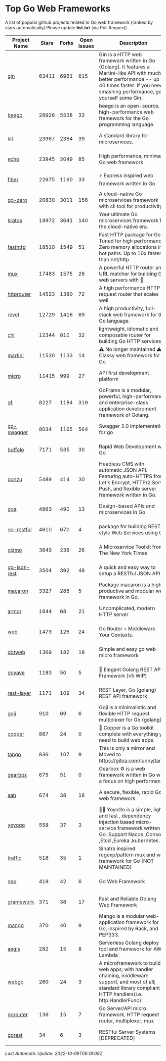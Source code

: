 # Top Go Web Frameworks
A list of popular github projects related to Go web framework (ranked by stars automatically)
Please update **list.txt** (via Pull Request)

| Project Name | Stars | Forks | Open Issues | Description | Last Commit |
| ------------ | ----- | ----- | ----------- | ----------- | ----------- |
| [gin](https://github.com/gin-gonic/gin) | 63411 | 6961 | 615 | Gin is a HTTP web framework written in Go (Golang). It features a Martini-like API with much better performance -- up to 40 times faster. If you need smashing performance, get yourself some Gin. | 2022-09-20 06:44:55 |
| [beego](https://github.com/beego/beego) | 28926 | 5538 | 33 | beego is an open-source, high-performance web framework for the Go programming language. | 2022-09-14 08:37:19 |
| [kit](https://github.com/go-kit/kit) | 23967 | 2364 | 39 | A standard library for microservices. | 2022-08-26 00:50:32 |
| [echo](https://github.com/labstack/echo) | 23945 | 2049 | 85 | High performance, minimalist Go web framework | 2022-10-06 08:34:00 |
| [fiber](https://github.com/gofiber/fiber) | 22675 | 1160 | 33 | ⚡️ Express inspired web framework written in Go | 2022-10-06 05:54:29 |
| [go-zero](https://github.com/zeromicro/go-zero) | 20830 | 3011 | 156 | A cloud-native Go microservices framework with cli tool for productivity. | 2022-10-07 14:42:24 |
| [kratos](https://github.com/go-kratos/kratos) | 18972 | 3641 | 140 | Your ultimate Go microservices framework for the cloud-native era. | 2022-10-09 03:03:57 |
| [fasthttp](https://github.com/valyala/fasthttp) | 18510 | 1549 | 51 | Fast HTTP package for Go. Tuned for high performance. Zero memory allocations in hot paths. Up to 10x faster than net/http | 2022-10-06 14:25:32 |
| [mux](https://github.com/gorilla/mux) | 17483 | 1575 | 26 | A powerful HTTP router and URL matcher for building Go web servers with 🦍 | 2022-08-17 20:49:02 |
| [httprouter](https://github.com/julienschmidt/httprouter) | 14523 | 1380 | 72 | A high performance HTTP request router that scales well | 2022-06-03 15:51:59 |
| [revel](https://github.com/revel/revel) | 12729 | 1416 | 89 | A high productivity, full-stack web framework for the Go language. | 2022-04-12 20:53:30 |
| [chi](https://github.com/go-chi/chi) | 12344 | 810 | 32 | lightweight, idiomatic and composable router for building Go HTTP services | 2022-08-12 14:46:59 |
| [martini](https://github.com/go-martini/martini) | 11530 | 1133 | 14 | ⚠️ No longer maintained ⚠️  Classy web framework for Go | 2017-01-21 21:58:54 |
| [micro](https://github.com/micro/micro) | 11415 | 999 | 27 | API first development platform | 2022-10-07 05:40:45 |
| [gf](https://github.com/gogf/gf) | 8227 | 1184 | 319 | GoFrame is a modular, powerful, high-performance and enterprise-class application development framework of Golang.  | 2022-10-09 01:10:02 |
| [go-swagger](https://github.com/go-swagger/go-swagger) | 8034 | 1165 | 564 | Swagger 2.0 implementation for go | 2022-10-06 03:55:56 |
| [buffalo](https://github.com/gobuffalo/buffalo) | 7171 | 535 | 30 | Rapid Web Development w/ Go | 2022-10-06 17:55:55 |
| [ponzu](https://github.com/ponzu-cms/ponzu) | 5489 | 414 | 30 | Headless CMS with automatic JSON API. Featuring auto-HTTPS from Let's Encrypt, HTTP/2 Server Push, and flexible server framework written in Go. | 2020-01-02 00:14:32 |
| [goa](https://github.com/goadesign/goa) | 4863 | 490 | 13 | Design-based APIs and microservices in Go | 2022-10-03 18:03:58 |
| [go-restful](https://github.com/emicklei/go-restful) | 4610 | 670 | 4 | package for building REST-style Web Services using Go | 2022-09-30 18:14:06 |
| [gizmo](https://github.com/nytimes/gizmo) | 3649 | 238 | 26 | A Microservice Toolkit from The New York Times | 2021-04-30 15:27:05 |
| [go-json-rest](https://github.com/ant0ine/go-json-rest) | 3504 | 392 | 48 | A quick and easy way to setup a RESTful JSON API | 2017-09-13 04:12:08 |
| [macaron](https://github.com/go-macaron/macaron) | 3327 | 288 | 5 | Package macaron is a high productive and modular web framework in Go. | 2022-06-06 01:40:09 |
| [armor](https://github.com/labstack/armor) | 1644 | 68 | 21 | Uncomplicated, modern HTTP server | 2019-08-03 18:10:09 |
| [web](https://github.com/gocraft/web) | 1479 | 126 | 24 | Go Router + Middleware. Your Contexts. | 2019-02-07 15:06:52 |
| [dotweb](https://github.com/devfeel/dotweb) | 1369 | 182 | 18 | Simple and easy go web micro framework | 2022-08-11 09:03:59 |
| [goyave](https://github.com/go-goyave/goyave) | 1183 | 50 | 5 | 🍐 Elegant Golang REST API Framework (v5 WIP) | 2022-10-03 08:45:45 |
| [rest-layer](https://github.com/rs/rest-layer) | 1171 | 109 | 34 | REST Layer, Go (golang) REST API framework | 2021-09-30 23:58:01 |
| [goji](https://github.com/goji/goji) | 910 | 69 | 6 | Goji is a minimalistic and flexible HTTP request multiplexer for Go (golang) | 2019-01-26 23:58:29 |
| [copper](https://github.com/gocopper/copper) | 867 | 24 | 0 | 🚀‏‏‎    ‎‏‏‎‏‏‎‎‎‎‎‎Copper is a Go toolkit complete with everything you need to build web apps. | 2022-07-28 13:15:08 |
| [tango](https://github.com/lunny/tango) | 836 | 107 | 9 | This is only a mirror and Moved to https://gitea.com/lunny/tango | 2019-05-17 03:31:10 |
| [gearbox](https://github.com/gogearbox/gearbox) | 675 | 51 | 0 | Gearbox :gear: is a web framework written in Go with a focus on high performance | 2022-09-21 00:20:37 |
| [aah](https://github.com/go-aah/aah) | 674 | 38 | 16 | A secure, flexible, rapid Go web framework | 2020-09-02 02:31:20 |
| [yoyogo](https://github.com/yoyofx/yoyogo) | 558 | 37 | 3 | 🦄🌈 YoyoGo is a simple, light and fast , dependency injection based micro-service framework written in Go. Support Nacos ,Consoul ,Etcd ,Eureka ,kubernetes. | 2022-09-23 09:31:30 |
| [traffic](https://github.com/gravityblast/traffic) | 518 | 35 | 1 | Sinatra inspired regexp/pattern mux and web framework for Go [NOT MAINTAINED] | 2015-11-26 21:31:07 |
| [neo](https://github.com/ivpusic/neo) | 418 | 42 | 6 | Go Web Framework | 2017-08-14 23:54:31 |
| [gramework](https://github.com/gramework/gramework) | 371 | 38 | 17 | Fast and Reliable Golang Web Framework | 2022-10-02 18:08:25 |
| [mango](https://github.com/paulbellamy/mango) | 370 | 40 | 9 | Mango is a modular web-application framework for Go, inspired by Rack, and PEP333. | 2017-10-17 08:18:43 |
| [aegis](https://github.com/tmaiaroto/aegis) | 282 | 15 | 8 | Serverless Golang deploy tool and framework for AWS Lambda | 2019-07-28 17:59:41 |
| [webgo](https://github.com/bnkamalesh/webgo) | 260 | 24 | 3 | A microframework to build web apps; with handler chaining, middleware support, and most of all; standard library compliant HTTP handlers(i.e. http.HandlerFunc). | 2022-06-19 08:53:25 |
| [gorouter](https://github.com/vardius/gorouter) | 136 | 15 | 7 | Go Server/API micro framework, HTTP request router, multiplexer, mux | 2022-01-16 02:21:58 |
| [gorest](https://github.com/tideland/gorest) | 34 | 6 | 3 | RESTful Server Systems [DEPRECATED] | 2017-11-10 13:00:37 |

*Last Automatic Update: 2022-10-09T06:18:08Z*